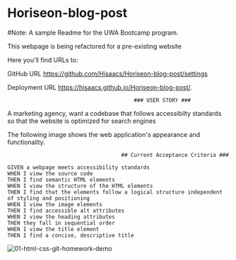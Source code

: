 # Horiseon-blog-post

#Note: A sample Readme for the UWA Bootcamp program.

This webpage is being refactored for a pre-existing website

Here you'll find URLs to: 


GitHub URL
https://github.com/Hisaacs/Horiseon-blog-post/settings

Deployment URL
https://hisaacs.github.io/Horiseon-blog-post/.


                                            ### USER STORY ###

A marketing agency, want a codebase that follows accessibilty standards so that the website is optimized for search engines

The following image shows the web application's appearance and functionality.

                                        ## Current Acceptance Criteria ###
`````
GIVEN a webpage meets accessibility standards
WHEN I view the source code
THEN I find semantic HTML elements
WHEN I view the structure of the HTML elements
THEN I find that the elements follow a logical structure independent of styling and positioning
WHEN I view the image elements
THEN I find accessible alt attributes
WHEN I view the heading attributes
THEN they fall in sequential order
WHEN I view the title element
THEN I find a concise, descriptive title
`````
![01-html-css-git-homework-demo](https://user-images.githubusercontent.com/19741669/98826312-7dc60a80-2470-11eb-87f5-65c0d9946fa7.png)
